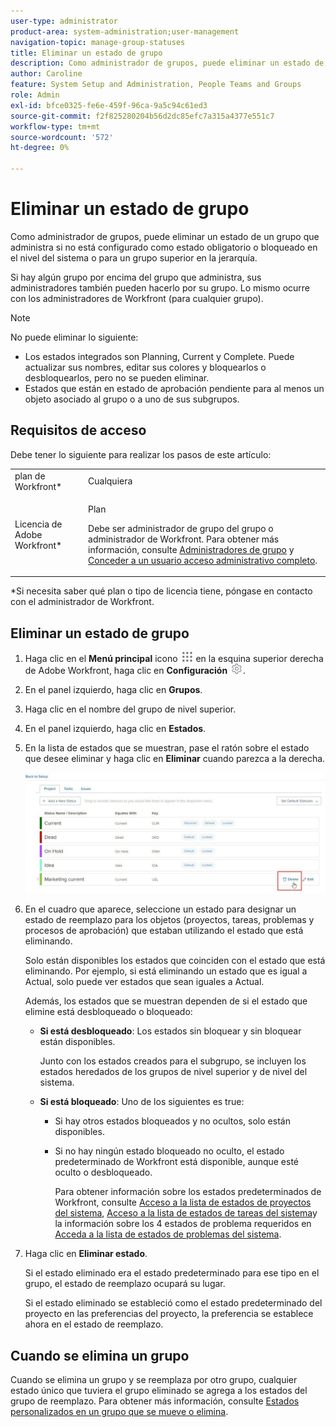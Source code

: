 ```yaml
---
user-type: administrator
product-area: system-administration;user-management
navigation-topic: manage-group-statuses
title: Eliminar un estado de grupo
description: Como administrador de grupos, puede eliminar un estado de un grupo que administra si no está configurado como estado obligatorio o bloqueado en el nivel del sistema o para un grupo superior en la jerarquía.
author: Caroline
feature: System Setup and Administration, People Teams and Groups
role: Admin
exl-id: bfce0325-fe6e-459f-96ca-9a5c94c61ed3
source-git-commit: f2f825280204b56d2dc85efc7a315a4377e551c7
workflow-type: tm+mt
source-wordcount: '572'
ht-degree: 0%

---
```


# Eliminar un estado de grupo

Como administrador de grupos, puede eliminar un estado de un grupo que administra si no está configurado como estado obligatorio o bloqueado en el nivel del sistema o para un grupo superior en la jerarquía.

Si hay algún grupo por encima del grupo que administra, sus administradores también pueden hacerlo por su grupo. Lo mismo ocurre con los administradores de Workfront (para cualquier grupo).

>[!NOTE]
>
>No puede eliminar lo siguiente:
>
>* Los estados integrados son Planning, Current y Complete. Puede actualizar sus nombres, editar sus colores y bloquearlos o desbloquearlos, pero no se pueden eliminar.
>* Estados que están en estado de aprobación pendiente para al menos un objeto asociado al grupo o a uno de sus subgrupos.


## Requisitos de acceso

Debe tener lo siguiente para realizar los pasos de este artículo:

<table style="table-layout:auto"> 
 <col> 
 <col> 
 <tbody> 
  <tr> 
   <td role="rowheader">plan de Workfront*</td> 
   <td>Cualquiera</td> 
  </tr> 
  <tr> 
   <td role="rowheader">Licencia de Adobe Workfront*</td> 
   <td> <p>Plan </p> <p>Debe ser administrador de grupo del grupo o administrador de Workfront. Para obtener más información, consulte <a href="../../../administration-and-setup/manage-groups/group-roles/group-administrators.md" class="MCXref xref">Administradores de grupo</a> y <a href="../../../administration-and-setup/add-users/configure-and-grant-access/grant-a-user-full-administrative-access.md" class="MCXref xref">Conceder a un usuario acceso administrativo completo</a>.</p> </td> 
  </tr> 
 </tbody> 
</table>

&#42;Si necesita saber qué plan o tipo de licencia tiene, póngase en contacto con el administrador de Workfront.

## Eliminar un estado de grupo

1. Haga clic en el **Menú principal** icono ![](assets/main-menu-icon.png) en la esquina superior derecha de Adobe Workfront, haga clic en **Configuración** ![](assets/gear-icon-settings.png).

1. En el panel izquierdo, haga clic en **Grupos**.
1. Haga clic en el nombre del grupo de nivel superior.
1. En el panel izquierdo, haga clic en **Estados**.
1. En la lista de estados que se muestran, pase el ratón sobre el estado que desee eliminar y haga clic en **Eliminar** cuando parezca a la derecha.

   ![](assets/hover-click-delete.jpg)

1. En el cuadro que aparece, seleccione un estado para designar un estado de reemplazo para los objetos (proyectos, tareas, problemas y procesos de aprobación) que estaban utilizando el estado que está eliminando.

   Solo están disponibles los estados que coinciden con el estado que está eliminando. Por ejemplo, si está eliminando un estado que es igual a Actual, solo puede ver estados que sean iguales a Actual.

   Además, los estados que se muestran dependen de si el estado que elimine está desbloqueado o bloqueado:

   * **Si está desbloqueado**: Los estados sin bloquear y sin bloquear están disponibles.

      Junto con los estados creados para el subgrupo, se incluyen los estados heredados de los grupos de nivel superior y de nivel del sistema.

   * **Si está bloqueado**: Uno de los siguientes es true:

      * Si hay otros estados bloqueados y no ocultos, solo están disponibles.
      * Si no hay ningún estado bloqueado no oculto, el estado predeterminado de Workfront está disponible, aunque esté oculto o desbloqueado.

         Para obtener información sobre los estados predeterminados de Workfront, consulte [Acceso a la lista de estados de proyectos del sistema](../../../administration-and-setup/customize-workfront/creating-custom-status-and-priority-labels/project-statuses.md), [Acceso a la lista de estados de tareas del sistema](../../../administration-and-setup/customize-workfront/creating-custom-status-and-priority-labels/task-statuses.md)y la información sobre los 4 estados de problema requeridos en [Acceda a la lista de estados de problemas del sistema](../../../administration-and-setup/customize-workfront/creating-custom-status-and-priority-labels/issue-statuses.md).

1. Haga clic en **Eliminar estado**.

   Si el estado eliminado era el estado predeterminado para ese tipo en el grupo, el estado de reemplazo ocupará su lugar.

   Si el estado eliminado se estableció como el estado predeterminado del proyecto en las preferencias del proyecto, la preferencia se establece ahora en el estado de reemplazo.

## Cuando se elimina un grupo

Cuando se elimina un grupo y se reemplaza por otro grupo, cualquier estado único que tuviera el grupo eliminado se agrega a los estados del grupo de reemplazo. Para obtener más información, consulte [Estados personalizados en un grupo que se mueve o elimina](../../../administration-and-setup/manage-groups/manage-group-statuses/custom-statuses-in-group-moved-or-deleted.md).

